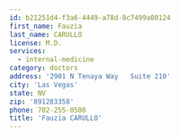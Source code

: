 ```yaml
---
id: b21251d4-f3a6-4449-a78d-8c7499a00124
first_name: Fauzia
last_name: CARULLO
license: M.D.
services:
  - internal-medicine
category: doctors
address: '2901 N Tenaya Way   Suite 210'
city: 'Las Vegas'
state: NV
zip: '891283358'
phone: 702-255-0500
title: 'Fauzia CARULLO'
---
```

